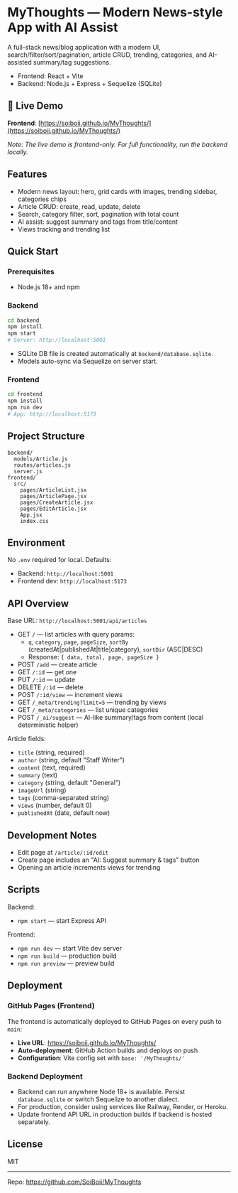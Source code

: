 # MyThoughts — Modern News-style App with AI Assist

A full-stack news/blog application with a modern UI, search/filter/sort/pagination, article CRUD, trending, categories, and AI-assisted summary/tag suggestions.

- Frontend: React + Vite
- Backend: Node.js + Express + Sequelize (SQLite)

## 🚀 Live Demo
**Frontend**: [https://soiboii.github.io/MyThoughts/](https://soiboii.github.io/MyThoughts/)

*Note: The live demo is frontend-only. For full functionality, run the backend locally.*

## Features
- Modern news layout: hero, grid cards with images, trending sidebar, categories chips
- Article CRUD: create, read, update, delete
- Search, category filter, sort, pagination with total count
- AI assist: suggest summary and tags from title/content
- Views tracking and trending list

## Quick Start

### Prerequisites
- Node.js 18+ and npm

### Backend
```bash
cd backend
npm install
npm start
# Server: http://localhost:5001
```
- SQLite DB file is created automatically at `backend/database.sqlite`.
- Models auto-sync via Sequelize on server start.

### Frontend
```bash
cd frontend
npm install
npm run dev
# App: http://localhost:5173
```

## Project Structure
```
backend/
  models/Article.js
  routes/articles.js
  server.js
frontend/
  src/
    pages/ArticleList.jsx
    pages/ArticlePage.jsx
    pages/CreateArticle.jsx
    pages/EditArticle.jsx
    App.jsx
    index.css
```

## Environment
No `.env` required for local. Defaults:
- Backend: `http://localhost:5001`
- Frontend dev: `http://localhost:5173`

## API Overview
Base URL: `http://localhost:5001/api/articles`

- GET `/` — list articles with query params:
  - `q`, `category`, `page`, `pageSize`, `sortBy` (createdAt|publishedAt|title|category), `sortDir` (ASC|DESC)
  - Response: `{ data, total, page, pageSize }`
- POST `/add` — create article
- GET `/:id` — get one
- PUT `/:id` — update
- DELETE `/:id` — delete
- POST `/:id/view` — increment views
- GET `/_meta/trending?limit=5` — trending by views
- GET `/_meta/categories` — list unique categories
- POST `/_ai/suggest` — AI-like summary/tags from content (local deterministic helper)

Article fields:
- `title` (string, required)
- `author` (string, default "Staff Writer")
- `content` (text, required)
- `summary` (text)
- `category` (string, default "General")
- `imageUrl` (string)
- `tags` (comma-separated string)
- `views` (number, default 0)
- `publishedAt` (date, default now)

## Development Notes
- Edit page at `/article/:id/edit`
- Create page includes an "AI: Suggest summary & tags" button
- Opening an article increments views for trending

## Scripts
Backend:
- `npm start` — start Express API

Frontend:
- `npm run dev` — start Vite dev server
- `npm run build` — production build
- `npm run preview` — preview build

## Deployment

### GitHub Pages (Frontend)
The frontend is automatically deployed to GitHub Pages on every push to `main`:
- **Live URL**: https://soiboii.github.io/MyThoughts/
- **Auto-deployment**: GitHub Action builds and deploys on push
- **Configuration**: Vite config set with `base: '/MyThoughts/'`

### Backend Deployment
- Backend can run anywhere Node 18+ is available. Persist `database.sqlite` or switch Sequelize to another dialect.
- For production, consider using services like Railway, Render, or Heroku.
- Update frontend API URL in production builds if backend is hosted separately.

## License
MIT

---
Repo: https://github.com/SoiBoii/MyThoughts
